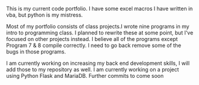 This is my current code portfolio. I have some excel macros I have written in vba, but python is my mistress.

Most of my portfolio consists of class projects.I wrote nine programs in my intro to programming class. I planned to rewrite these at some point, but I've focused on other projects instead. I believe all of the programs except Program 7 & 8 compile correctly. I need to go back remove some of the bugs in those programs.


I am currently working on increasing my back end development skills, I will add those to my repository as well. I am currently working on a project using Python Flask and MariaDB. Further commits to come soon

